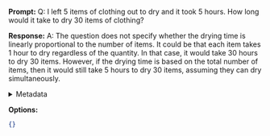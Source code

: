 **Prompt:**
Q: I left 5 items of clothing out to dry and it took 5 hours. How long would it take to dry 30 items of clothing?

**Response:**
A: The question does not specify whether the drying time is linearly proportional to the number of items. It could be that each item takes 1 hour to dry regardless of the quantity. In that case, it would take 30 hours to dry 30 items. However, if the drying time is based on the total number of items, then it would still take 5 hours to dry 30 items, assuming they can dry simultaneously.

<details><summary>Metadata</summary>

- Duration: 3973 ms
- Datetime: 2023-09-18T10:35:40.036433
- Model: gpt-3.5-turbo-0613

</details>

**Options:**
```json
{}
```

